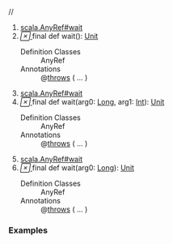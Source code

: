 //
<ol>
<li><a href="https://www.scala-lang.org/api/2.12.3/scala/collection/immutable/List.html#wait():Unit">scala.AnyRef#wait</a></li>
<li name="scala.AnyRef#wait" visbl="pub" class="indented0 " data-isabs="false" fullcomment="yes" group="Ungrouped"> <a id="wait():Unit"></a> <span class="permalink"> <a href="../../../scala/collection/immutable/List.html#wait():Unit" title="Permalink"> <i class="material-icons"></i> </a> </span> <span class="modifier_kind"> <span class="modifier">final </span> <span class="kind">def</span> </span> <span class="symbol"> <span class="name">wait</span><span class="params">()</span><span class="result">: <a href="../../Unit.html" class="extype" name="scala.Unit">Unit</a></span> </span> 
 <div class="fullcomment">
  <dl class="attributes block"> 
   <dt>
    Definition Classes
   </dt>
   <dd>
    AnyRef
   </dd>
   <dt>
    Annotations
   </dt>
   <dd> 
    <span class="name">@<a href="../../throws.html" class="extype" name="scala.throws">throws</a></span>
    <span class="args">(<span> <span class="defval" name="classOf[java.lang.InterruptedException]">...</span> </span>)</span> 
   </dd>
  </dl>
 </div> </li>
        

<li><a href="https://www.scala-lang.org/api/2.12.3/scala/collection/immutable/List.html#wait(x$1:Long,x$2:Int):Unit">scala.AnyRef#wait</a></li>
<li name="scala.AnyRef#wait" visbl="pub" class="indented0 " data-isabs="false" fullcomment="yes" group="Ungrouped"> <a id="wait(x$1:Long,x$2:Int):Unit"></a><a id="wait(Long,Int):Unit"></a> <span class="permalink"> <a href="../../../scala/collection/immutable/List.html#wait(x$1:Long,x$2:Int):Unit" title="Permalink"> <i class="material-icons"></i> </a> </span> <span class="modifier_kind"> <span class="modifier">final </span> <span class="kind">def</span> </span> <span class="symbol"> <span class="name">wait</span><span class="params">(<span name="arg0">arg0: <a href="../../Long.html" class="extype" name="scala.Long">Long</a></span>, <span name="arg1">arg1: <a href="../../Int.html" class="extype" name="scala.Int">Int</a></span>)</span><span class="result">: <a href="../../Unit.html" class="extype" name="scala.Unit">Unit</a></span> </span> 
 <div class="fullcomment">
  <dl class="attributes block"> 
   <dt>
    Definition Classes
   </dt>
   <dd>
    AnyRef
   </dd>
   <dt>
    Annotations
   </dt>
   <dd> 
    <span class="name">@<a href="../../throws.html" class="extype" name="scala.throws">throws</a></span>
    <span class="args">(<span> <span class="defval" name="classOf[java.lang.InterruptedException]">...</span> </span>)</span> 
   </dd>
  </dl>
 </div> </li>
        

<li><a href="https://www.scala-lang.org/api/2.12.3/scala/collection/immutable/List.html#wait(x$1:Long):Unit">scala.AnyRef#wait</a></li>
<li name="scala.AnyRef#wait" visbl="pub" class="indented0 " data-isabs="false" fullcomment="yes" group="Ungrouped"> <a id="wait(x$1:Long):Unit"></a><a id="wait(Long):Unit"></a> <span class="permalink"> <a href="../../../scala/collection/immutable/List.html#wait(x$1:Long):Unit" title="Permalink"> <i class="material-icons"></i> </a> </span> <span class="modifier_kind"> <span class="modifier">final </span> <span class="kind">def</span> </span> <span class="symbol"> <span class="name">wait</span><span class="params">(<span name="arg0">arg0: <a href="../../Long.html" class="extype" name="scala.Long">Long</a></span>)</span><span class="result">: <a href="../../Unit.html" class="extype" name="scala.Unit">Unit</a></span> </span> 
 <div class="fullcomment">
  <dl class="attributes block"> 
   <dt>
    Definition Classes
   </dt>
   <dd>
    AnyRef
   </dd>
   <dt>
    Annotations
   </dt>
   <dd> 
    <span class="name">@<a href="../../throws.html" class="extype" name="scala.throws">throws</a></span>
    <span class="args">(<span> <span class="defval" name="classOf[java.lang.InterruptedException]">...</span> </span>)</span> 
   </dd>
  </dl>
 </div> </li>
        </ol>


### Examples





























